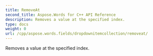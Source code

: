 ```yaml
---
title: RemoveAt
second_title: Aspose.Words for C++ API Reference
description: Removes a value at the specified index. 
type: docs
weight: 0
url: /cpp/aspose.words.fields/dropdownitemcollection/removeat/
---
```


Removes a value at the specified index. 

